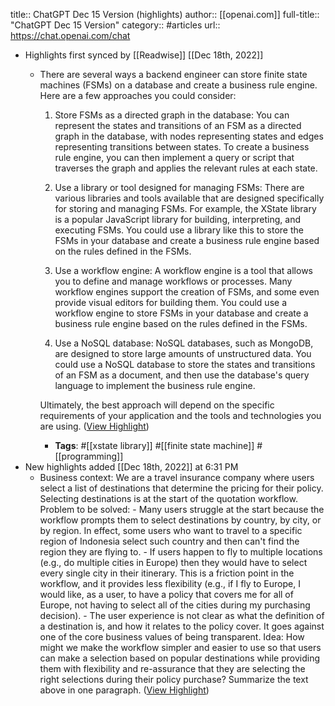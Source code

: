 title:: ChatGPT Dec 15 Version (highlights)
author:: [[openai.com]]
full-title:: "ChatGPT Dec 15 Version"
category:: #articles
url:: https://chat.openai.com/chat

- Highlights first synced by [[Readwise]] [[Dec 18th, 2022]]
	- There are several ways a backend engineer can store finite state machines (FSMs) on a database and create a business rule engine. Here are a few approaches you could consider:
	  
	  1.  Store FSMs as a directed graph in the database: You can represent the states and transitions of an FSM as a directed graph in the database, with nodes representing states and edges representing transitions between states. To create a business rule engine, you can then implement a query or script that traverses the graph and applies the relevant rules at each state.
	    
	  2.  Use a library or tool designed for managing FSMs: There are various libraries and tools available that are designed specifically for storing and managing FSMs. For example, the XState library is a popular JavaScript library for building, interpreting, and executing FSMs. You could use a library like this to store the FSMs in your database and create a business rule engine based on the rules defined in the FSMs.
	    
	  3.  Use a workflow engine: A workflow engine is a tool that allows you to define and manage workflows or processes. Many workflow engines support the creation of FSMs, and some even provide visual editors for building them. You could use a workflow engine to store FSMs in your database and create a business rule engine based on the rules defined in the FSMs.
	    
	  4.  Use a NoSQL database: NoSQL databases, such as MongoDB, are designed to store large amounts of unstructured data. You could use a NoSQL database to store the states and transitions of an FSM as a document, and then use the database's query language to implement the business rule engine.
	    
	  
	  Ultimately, the best approach will depend on the specific requirements of your application and the tools and technologies you are using. ([View Highlight](https://read.readwise.io/read/01gmh90q357sp7mg6pyq9yd0je))
		- **Tags**: #[[xstate library]] #[[finite state machine]] #[[programming]]
- New highlights added [[Dec 18th, 2022]] at 6:31 PM
	- Business context: We are a travel insurance company where users select a list of destinations that determine the pricing for their policy. Selecting destinations is at the start of the quotation workflow. Problem to be solved: - Many users struggle at the start because the workflow prompts them to select destinations by country, by city, or by region. In effect, some users who want to travel to a specific region of Indonesia select such country and then can't find the region they are flying to. - If users happen to fly to multiple locations (e.g., do multiple cities in Europe) then they would have to select every single city in their itinerary. This is a friction point in the workflow, and it provides less flexibility (e.g., if I fly to Europe, I would like, as a user, to have a policy that covers me for all of Europe, not having to select all of the cities during my purchasing decision). - The user experience is not clear as what the definition of a destination is, and how it relates to the policy cover. It goes against one of the core business values of being transparent. Idea: How might we make the workflow simpler and easier to use so that users can make a selection based on popular destinations while providing them with flexibility and re-assurance that they are selecting the right selections during their policy purchase? Summarize the text above in one paragraph. ([View Highlight](https://read.readwise.io/read/01gmj1sdwbyrz8e3z3eaa71x90))